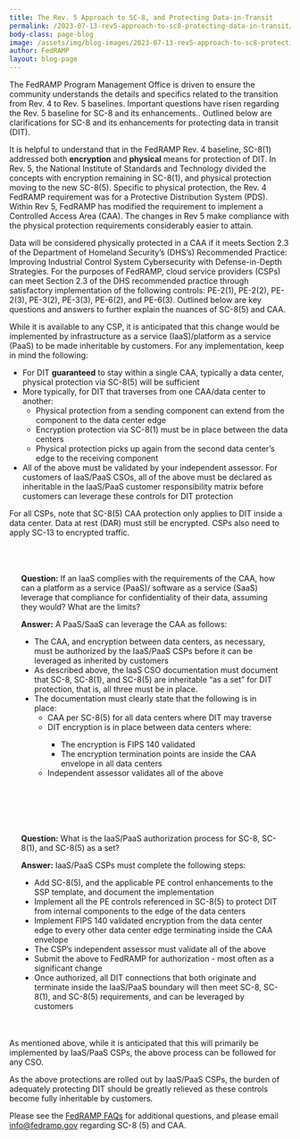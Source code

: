 ```yaml
---
title: The Rev. 5 Approach to SC-8, and Protecting Data-in-Transit
permalink: /2023-07-13-rev5-approach-to-sc8-protecting-data-in-transit/
body-class: page-blog
image: /assets/img/blog-images/2023-07-13-rev5-approach-to-sc8-protecting-data-in-transit.png
author: FedRAMP
layout: blog-page
---
```

The FedRAMP Program Management Office is driven to ensure the community understands the details and specifics related to the transition from Rev. 4 to Rev. 5 baselines. Important questions have risen regarding the Rev. 5 baseline for SC-8 and its enhancements.. Outlined below are clarifications for SC-8 and its enhancements for protecting data in transit (DIT). 

It is helpful to understand that in the FedRAMP Rev. 4 baseline, SC-8(1) addressed both **encryption** and **physical** means for protection of DIT. In Rev. 5, the National Institute of Standards and Technology divided the concepts with encryption remaining in SC-8(1), and physical protection moving to the new SC-8(5). Specific to physical protection, the Rev. 4 FedRAMP requirement was for a Protective Distribution System (PDS). Within Rev 5, FedRAMP has modified the requirement to implement a Controlled Access Area (CAA). The changes in Rev 5 make compliance with the physical protection requirements considerably easier to attain.

Data will be considered physically protected in a CAA if it meets Section 2.3 of the Department of Homeland Security’s (DHS’s) Recommended Practice: Improving Industrial Control System Cybersecurity with Defense-in-Depth Strategies. For the purposes of FedRAMP, cloud service providers (CSPs) can meet Section 2.3 of the DHS recommended practice through satisfactory implementation of the following controls: PE-2(1), PE-2(2), PE-2(3), PE-3(2), PE-3(3), PE-6(2), and PE-6(3).  Outlined below are key questions and answers to further explain the nuances of SC-8(5) and CAA. 

While it is available to any CSP, it is anticipated that this change would be implemented by infrastructure as a service (IaaS)/platform as a service (PaaS) to be made inheritable by customers. For any implementation, keep in mind the following:
- For DIT **guaranteed** to stay within a single CAA, typically a data center, physical protection via SC-8(5) will be sufficient
- More typically, for DIT that traverses from one CAA/data center to another:
  - Physical protection from a sending component can extend from the component to the data center edge
  - Encryption protection via SC-8(1) must be in place between the data centers
  - Physical protection picks up again from the second data center’s edge to the receiving component 
- All of the above must be validated by your independent assessor. For customers of IaaS/PaaS CSOs, all of the above must be declared as inheritable in the IaaS/PaaS customer responsibility matrix before customers can leverage these controls for DIT protection

For all CSPs, note that SC-8(5) CAA protection only applies to DIT inside a data center. Data at rest (DAR) must still be encrypted. CSPs also need to apply SC-13 to encrypted traffic.

<section class="fedramp-page-container lightest-gray-bkg" style="margin-top:30px">
	<div class="grid-container " style="padding: 1.5em" >
		<div class="full-row grid-row">
			<div class="full-col desktop:grid-col-12">
<p><b>Question:</b> If an IaaS complies with the requirements of the CAA, how can a platform as a service (PaaS)/ software as a service (SaaS) leverage that compliance for confidentiality of their data, assuming they would? What are the limits?</p>

<p><b>Answer:</b> A PaaS/SaaS can leverage the CAA as follows:</p>
<ul>
	<li>The CAA, and encryption between data centers, as necessary, must be authorized by the IaaS/PaaS CSPs before it can be leveraged as inherited by customers</li>
	<li>As described above, the IaaS CSO documentation must document that SC-8, SC-8(1), and SC-8(5) are inheritable “as a set” for DIT protection, that is, all three must be in place.</li> 
	<li>The documentation must clearly state that the following is in place:
		<ul>
			<li>CAA per SC-8(5) for all data centers where DIT may traverse</li>
			<li>DIT encryption is in place between data centers where:</li>
				<ul>
					<li>The encryption is FIPS 140 validated</li> 
					<li>The encryption termination points are inside the CAA envelope in all data centers</li>
				</ul>
			<li>Independent assessor validates all of the above</li>
   		</ul>
	</li>
</ul>
			</div>
		</div>
	</div>
</section>

<section class="fedramp-page-container lightest-gray-bkg" style="margin-top:30px">
	<div class="grid-container " style="padding: 1.5em" >
		<div class="full-row grid-row">
			<div class="full-col desktop:grid-col-12">
<p></p><b>Question:</b> What is the IaaS/PaaS authorization process for SC-8, SC-8(1), and SC-8(5) as a set?</p>

<p><b>Answer:</b>  IaaS/PaaS CSPs must complete the following steps:</p>
<ul>
	<li>Add SC-8(5), and the applicable PE control enhancements to the SSP template, and document the implementation</li>
	<li>Implement all the PE controls referenced in SC-8(5) to protect DIT from internal components to the edge of the data centers</li>
	<li>Implement FIPS 140 validated encryption from the data center edge to every other data center edge terminating inside the CAA envelope</li>
	<li>The CSP’s independent assessor must validate all of the above</li>
	<li>Submit the above to FedRAMP for authorization - most often as a significant change</li>
	<li>Once authorized, all DIT connections that both originate and terminate inside the IaaS/PaaS boundary will then meet SC-8, SC-8(1), and SC-8(5) requirements, and can be leveraged by customers</li>
</ul>
			</div>
		</div>
	</div>
</section>

As mentioned above, while it is anticipated that this will primarily be implemented by IaaS/PaaS CSPs, the above process can be followed for any CSO.

As the above protections are rolled out by IaaS/PaaS CSPs, the burden of adequately protecting DIT should be greatly relieved as these controls become fully inheritable by customers.

Please see the <a href="https://www.fedramp.gov/faqs/" target="_blank" rel="noopener noreferrer">FedRAMP FAQs</a> for additional questions, and please email <a href="mailto:info@fedramp.gov">info@fedramp.gov</a> regarding SC-8 (5) and CAA.
